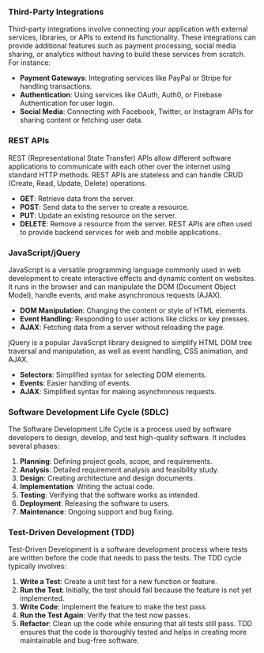 
### Third-Party Integrations
Third-party integrations involve connecting your application with external services, libraries, or APIs to extend its functionality. These integrations can provide additional features such as payment processing, social media sharing, or analytics without having to build these services from scratch. For instance:
- **Payment Gateways**: Integrating services like PayPal or Stripe for handling transactions.
- **Authentication**: Using services like OAuth, Auth0, or Firebase Authentication for user login.
- **Social Media**: Connecting with Facebook, Twitter, or Instagram APIs for sharing content or fetching user data.

### REST APIs
REST (Representational State Transfer) APIs allow different software applications to communicate with each other over the internet using standard HTTP methods. REST APIs are stateless and can handle CRUD (Create, Read, Update, Delete) operations.
- **GET**: Retrieve data from the server.
- **POST**: Send data to the server to create a resource.
- **PUT**: Update an existing resource on the server.
- **DELETE**: Remove a resource from the server.
REST APIs are often used to provide backend services for web and mobile applications.

### JavaScript/jQuery
JavaScript is a versatile programming language commonly used in web development to create interactive effects and dynamic content on websites. It runs in the browser and can manipulate the DOM (Document Object Model), handle events, and make asynchronous requests (AJAX).
- **DOM Manipulation**: Changing the content or style of HTML elements.
- **Event Handling**: Responding to user actions like clicks or key presses.
- **AJAX**: Fetching data from a server without reloading the page.

jQuery is a popular JavaScript library designed to simplify HTML DOM tree traversal and manipulation, as well as event handling, CSS animation, and AJAX.
- **Selectors**: Simplified syntax for selecting DOM elements.
- **Events**: Easier handling of events.
- **AJAX**: Simplified syntax for making asynchronous requests.

### Software Development Life Cycle (SDLC)
The Software Development Life Cycle is a process used by software developers to design, develop, and test high-quality software. It includes several phases:
1. **Planning**: Defining project goals, scope, and requirements.
2. **Analysis**: Detailed requirement analysis and feasibility study.
3. **Design**: Creating architecture and design documents.
4. **Implementation**: Writing the actual code.
5. **Testing**: Verifying that the software works as intended.
6. **Deployment**: Releasing the software to users.
7. **Maintenance**: Ongoing support and bug fixing.

### Test-Driven Development (TDD)
Test-Driven Development is a software development process where tests are written before the code that needs to pass the tests. The TDD cycle typically involves:
1. **Write a Test**: Create a unit test for a new function or feature.
2. **Run the Test**: Initially, the test should fail because the feature is not yet implemented.
3. **Write Code**: Implement the feature to make the test pass.
4. **Run the Test Again**: Verify that the test now passes.
5. **Refactor**: Clean up the code while ensuring that all tests still pass.
TDD ensures that the code is thoroughly tested and helps in creating more maintainable and bug-free software.

